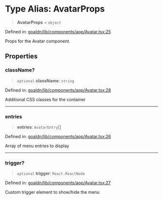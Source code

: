 # Type Alias: AvatarProps

> **AvatarProps** = `object`

Defined in: [goaldn/lib/components/app/Avatar.tsx:25](https://github.com/aldesgroup/goaldn/blob/6a7943d02984b1a6b41d76a3a483a1484b644076/lib/components/app/Avatar.tsx#L25)

Props for the Avatar component.

## Properties

### className?

> `optional` **className**: `string`

Defined in: [goaldn/lib/components/app/Avatar.tsx:28](https://github.com/aldesgroup/goaldn/blob/6a7943d02984b1a6b41d76a3a483a1484b644076/lib/components/app/Avatar.tsx#L28)

Additional CSS classes for the container

***

### entries

> **entries**: `AvatarEntry`[]

Defined in: [goaldn/lib/components/app/Avatar.tsx:26](https://github.com/aldesgroup/goaldn/blob/6a7943d02984b1a6b41d76a3a483a1484b644076/lib/components/app/Avatar.tsx#L26)

Array of menu entries to display

***

### trigger?

> `optional` **trigger**: `React.ReactNode`

Defined in: [goaldn/lib/components/app/Avatar.tsx:27](https://github.com/aldesgroup/goaldn/blob/6a7943d02984b1a6b41d76a3a483a1484b644076/lib/components/app/Avatar.tsx#L27)

Custom trigger element to show/hide the menu
